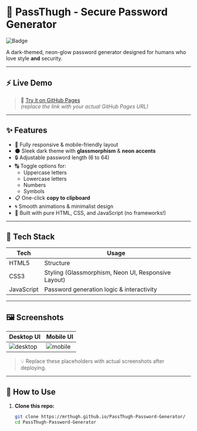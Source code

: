 # 🔐 PassThugh - Secure Password Generator

![Badge](https://img.shields.io/badge/Made%20with-HTML%20%7C%20CSS%20%7C%20JS-%2300ffd5?style=for-the-badge&logo=javascript&logoColor=000)

A dark-themed, neon-glow password generator designed for humans who love style **and** security.

---

## ⚡ Live Demo

> 🚀 [Try it on GitHub Pages](https://mrthugh.github.io/PassThugh-Password-Generator/)  
> _(replace the link with your actual GitHub Pages URL)_

---

## ✨ Features

- 🎨 Fully responsive & mobile-friendly layout
- 🌑 Sleek dark theme with **glassmorphism** & **neon accents**
- 🔒 Adjustable password length (6 to 64)
- 🔠 Toggle options for:
  - Uppercase letters
  - Lowercase letters
  - Numbers
  - Symbols
- 📋 One-click **copy to clipboard**
- 🌀 Smooth animations & minimalist design
- 💯 Built with pure HTML, CSS, and JavaScript (no frameworks!)

---

## 🧪 Tech Stack

| Tech      | Usage           |
|-----------|-----------------|
| HTML5     | Structure        |
| CSS3      | Styling (Glassmorphism, Neon UI, Responsive Layout) |
| JavaScript | Password generation logic & interactivity |

---

## 🖼️ Screenshots

| Desktop UI | Mobile UI |
|------------|-----------|
| ![desktop](https://via.placeholder.com/600x350.png?text=Desktop+UI) | ![mobile](https://via.placeholder.com/300x550.png?text=Mobile+UI) |

> 💡 Replace these placeholders with actual screenshots after deploying.

---

## 🚀 How to Use

1. **Clone this repo:**
   ```bash
   git clone https://mrthugh.github.io/PassThugh-Password-Generator/
   cd PassThugh-Password-Generator

